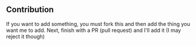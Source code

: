 ## Contribution
If you want to add something, you must fork this and then add the thing you want me to add. Next, finish with a PR (pull request) and I'll add it (I may reject it though)
